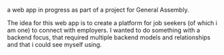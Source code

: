 a web app in progress as part of a project for General Assembly. 

The idea for this web app is to create a platform for job seekers (of which i am one) to connect with 
employers. I wanted to do something with a backend focus, that required multiple backend models and relationships and that i could see myself using. 